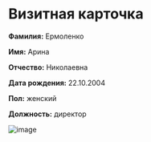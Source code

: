 # Визитная карточка

**Фамилия:** Ермоленко

**Имя:** Арина

**Отчество:** Николаевна

**Дата рождения:** 22.10.2004

**Пол:** женский

**Должность:** директор 

![image](https://img.freepik.com/free-photo/young-beautiful-woman-wearing-coat-walking-city_1303-26755.jpg)
